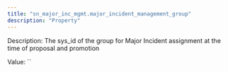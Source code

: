 ```yaml
---
title: "sn_major_inc_mgmt.major_incident_management_group"
description: "Property"
---
```


Description: The sys_id of the group for Major Incident assignment at the time of proposal and promotion

Value: ``